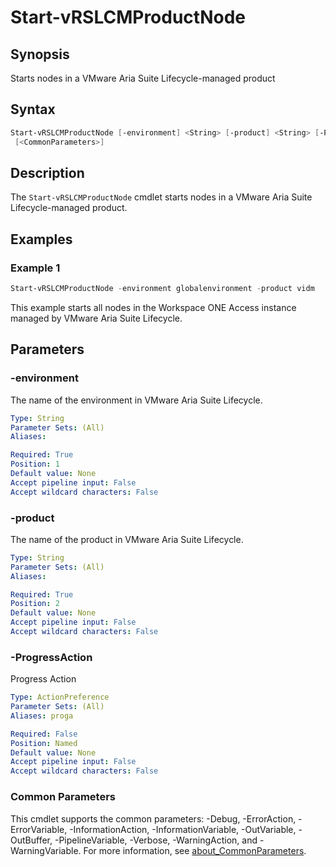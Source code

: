 # Start-vRSLCMProductNode

## Synopsis

Starts nodes in a VMware Aria Suite Lifecycle-managed product

## Syntax

```powershell
Start-vRSLCMProductNode [-environment] <String> [-product] <String> [-ProgressAction <ActionPreference>]
 [<CommonParameters>]
```

## Description

The `Start-vRSLCMProductNode` cmdlet starts nodes in a VMware Aria Suite Lifecycle-managed product.

## Examples

### Example 1

```powershell
Start-vRSLCMProductNode -environment globalenvironment -product vidm
```

This example starts all nodes in the Workspace ONE Access instance managed by VMware Aria Suite Lifecycle.

## Parameters

### -environment

The name of the environment in VMware Aria Suite Lifecycle.

```yaml
Type: String
Parameter Sets: (All)
Aliases:

Required: True
Position: 1
Default value: None
Accept pipeline input: False
Accept wildcard characters: False
```

### -product

The name of the product in VMware Aria Suite Lifecycle.

```yaml
Type: String
Parameter Sets: (All)
Aliases:

Required: True
Position: 2
Default value: None
Accept pipeline input: False
Accept wildcard characters: False
```

### -ProgressAction

Progress Action

```yaml
Type: ActionPreference
Parameter Sets: (All)
Aliases: proga

Required: False
Position: Named
Default value: None
Accept pipeline input: False
Accept wildcard characters: False
```

### Common Parameters

This cmdlet supports the common parameters: -Debug, -ErrorAction, -ErrorVariable, -InformationAction, -InformationVariable, -OutVariable, -OutBuffer, -PipelineVariable, -Verbose, -WarningAction, and -WarningVariable. For more information, see [about_CommonParameters](http://go.microsoft.com/fwlink/?LinkID=113216).
